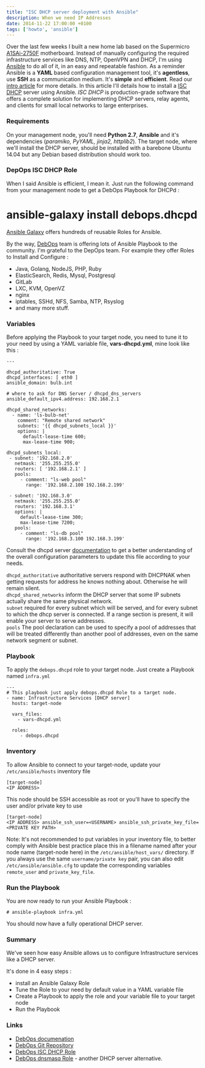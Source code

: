 ```yaml
---
title: "ISC DHCP server deployment with Ansible"
description: When we need IP Addresses
date: 2014-11-22 17:00:00 +0100
tags: ['howto', 'ansible']
---
```


Over the last few weeks I built a new home lab based on the Supermicro [A1SAi-2750F](http://www.supermicro.com/products/motherboard/Atom/X10/A1SAi-2750F.cfm) motherboard. Instead of manually configuring the required infrastructure services like DNS, NTP, OpenVPN and DHCP, I'm using [Ansible](https://www.ansible.com) to do all of it, in an easy and repeatable fashion. As a reminder Ansible is a **YAML** based configuration management tool, it's **agentless**, use **SSH** as a communication medium. It's **simple** and **efficient**. Read our [intro article](/2014/07/ansible/) for more details. In this article I'll details how to install a [ISC DHCP](https://www.isc.org/downloads/dhcp/) server using Ansible. *ISC DHCP* is production-grade software that offers a complete solution for implementing DHCP servers, relay agents, and clients for small local networks to large enterprises.

<!-- more -->

### Requirements

On your management node, you'll need **Python 2.7**, **Ansible** and it's dependencies (*paramiko, PyYAML, jinja2, httplib2*). The target node, where we'll install the DHCP server, should be installed with a barebone Ubuntu 14.04 but any Debian based distribution should work too.

### DepOps ISC DHCP Role

When I said Ansible is efficient, I mean it. Just run the following command from your management node to get a DebOps Playbook for DHCPd :

  # ansible-galaxy install debops.dhcpd

[Ansible Galaxy](https://galaxy.ansible.com/) offers hundreds of reusable Roles for Ansible.  

By the way, [DebOps](http://debops.org/) team is offering lots of Ansible Playbook to the community. I'm grateful to the DepOps team. For example they offer Roles to Install and Configure :

* Java, Golang, NodeJS, PHP, Ruby
* ElasticSearch, Redis, Mysql, Postgresql
* GitLab
* LXC, KVM, OpenVZ
* nginx
* iptables, SSHd, NFS, Samba, NTP, Rsyslog
* and many more stuff.

### Variables

Before applying the Playbook to your target node, you need to tune it to your need by using a YAML variable file, **vars-dhcpd.yml**, mine look like this :

    ---
  
    dhcpd_authoritative: True
    dhcpd_interfaces: [ eth0 ]
    ansible_domain: bulb.int
    
    # where to ask for DNS Server / dhcpd_dns_servers
    ansible_default_ipv4.address: 192.168.2.1
    
    dhcpd_shared_networks:
      - name: 'ls-bulb-net'
        comment: "Remote shared network"
        subnets: '{{ dhcpd_subnets_local }}'
        options: |
          default-lease-time 600;
          max-lease-time 900;
    
    dhcpd_subnets_local:
     - subnet: '192.168.2.0'
       netmask: '255.255.255.0'
       routers: [ '192.168.2.1' ]
       pools:
         - comment: "ls-web pool"
           range: '192.168.2.100 192.168.2.199'
    
     - subnet: '192.168.3.0'
       netmask: '255.255.255.0'
       routers: '192.168.3.1'
       options: |
         default-lease-time 300;
         max-lease-time 7200;
       pools:
         - comment: "ls-db pool"
           range: '192.168.3.100 192.168.3.199'

Consult the dhcpd server [documentation](http://www.bctes.com/dhcpd.conf.5.html) to get a better understanding of the overall configuration parameters to update this file according to your needs.

`dhcpd_authoritative` authoritative servers respond with DHCPNAK when getting requests for address he knows nothing about. Otherwise he will remain silent.  
`dhcpd_shared_networks` inform the DHCP server that some IP subnets actually share the same physical network.  
`subnet` required for  every  subnet  which will be served, and for every subnet to which the dhcp server is connected. If a range section is present, it will enable your server to serve addresses.  
`pools` The pool declaration can be used to specify a pool of addresses that will be treated differently than another pool of addresses, even on the same network segment or subnet.

### Playbook

To apply the `debops.dhcpd` role to your target node. Just create a Playbook named `infra.yml`

    ---
    # This playbook just apply debops.dhcpd Role to a target node. 
    - name: Infrastructure Services [DHCP server]
      hosts: target-node
      
      vars_files:
        - vars-dhcpd.yml
    
      roles:
         - debops.dhcpd

### Inventory

To allow Ansible to connect to your target-node, update your `/etc/ansible/hosts` inventory file

    [target-node]
    <IP ADDRESS>

This node should be SSH accessible as root or you'll have to specify the user and/or private key to use 

    [target-node]
    <IP ADDRESS> ansible_ssh_user=<USERNAME> ansible_ssh_private_key_file=<PRIVATE KEY PATH>

Note: It's not recommended to put variables in your inventory file, to better comply with Ansible best practice place this in a filename named after your node name (target-node here) in the `/etc/ansible/host_vars/` directory. If you always use the same `username/private key` pair, you can also edit `/etc/ansible/ansible.cfg` to update the corresponding variables `remote_user` and `private_key_file`.

### Run the Playbook

You are now ready to run your Ansible Playbook :

    # ansible-playbook infra.yml

You should now have a fully operational DHCP server.  

### Summary

We've seen how easy Ansible allows us to configure Infrastructure services like a DHCP server.  

It's done in 4 easy steps :

* install an Ansible Galaxy Role
* Tune the Role to your need by default value in a YAML variable file
* Create a Playbook to apply the role and your variable file to your target node
* Run the Playbook

### Links

* [DebOps documenation](http://docs.debops.org/en/latest/)
* [DebOps Git Repository](https://github.com/debops)
* [DebOps ISC DHCP Role](https://github.com/debops/ansible-dhcpd)
* [DebOps dnsmasq Role](https://github.com/debops/ansible-dnsmasq) - another DHCP server alternative.
